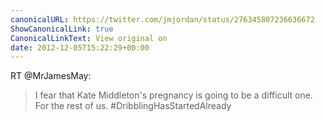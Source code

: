 ```yaml
---
canonicalURL: https://twitter.com/jmjordan/status/276345807236636672
ShowCanonicalLink: true
CanonicalLinkText: View original on
date: 2012-12-05T15:22:29+00:00
---
```

RT @MrJamesMay:
> I fear that Kate Middleton's pregnancy is going to be a difficult one. For the rest of us. #DribblingHasStartedAlready
